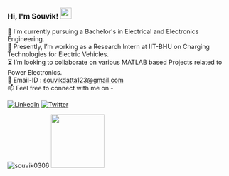 ### Hi, I'm Souvik! <img src="https://media.giphy.com/media/hvRJCLFzcasrR4ia7z/giphy.gif" width="25px">


🌱 I'm currently pursuing a Bachelor's in Electrical and Electronics Engineering. <br/>
🔭 Presently, I’m working as a Research Intern at IIT-BHU on Charging Technologies for Electric Vehicles. <br/>
⏳ I’m looking to collaborate on various MATLAB based Projects related to Power Electronics. <br/>
📧 Email-ID : <a href="souvikdatta123@gmail.com">souvikdatta123@gmail.com</a>  
📫 Feel free to connect with me on - <br/>


[![LinkedIn](https://img.shields.io/badge/-LinkedIn-0077B5?style=for-the-badge&logo=LinkedIn&logoColor=white)](https://www.linkedin.com/in/souvik-datta03/)
[![Twitter](https://img.shields.io/badge/-Twitter-0077B5?style=for-the-badge&logo=Twitter&logoColor=white)](https://twitter.com/Souvik306)

<!---<a href="https://www.linkedin.com/in/souvik-datta03/">
<img align="left" alt="Souvik's LinkedIn" width="22px" src="https://raw.githubusercontent.com/peterthehan/peterthehan/master/assets/linkedin.svg" />
</a>
<a href="https://twitter.com/Souvik306">
 <img align="left" alt="Souvik Datta | Twitter" width="22px" src="https://raw.githubusercontent.com/peterthehan/peterthehan/master/assets/twitter.svg" />
</a></br>-->

<img src="https://github-readme-stats.vercel.app/api?username=souvik0306&show_icons=true&theme=algolia" alt="souvik0306" />
 <img height="120em" src="https://github-readme-stats-eight-theta.vercel.app/api/top-langs/?username=souvik0306&layout=compact&langs_count=8&theme=algolia"/>
<!--![](https://komarev.com/ghpvc/?username=souvik0306)-->

